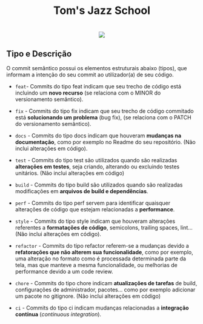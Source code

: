 <h1 align="center">Tom's Jazz School</h1>

<h1 align="center">
  <img src="https://lh3.googleusercontent.com/N2DxYpCdf1fMR81SVjc37ZzJ5Jzftmjxqq8aoA-Bx0CeNxkpMGNtR-hHlV-gPOj3QI5aJPHomEch12By0Kx12NVufZ1hKv2d2FK59FzIM9p472nrbJym_FsBKvrEy4dILvKnRaGgHmTez70rjC4pzRzfag3K1NgSGfExJQjJUZsL_4zpws0fAYexP6fMAcQk46KDG0QwPRd2kbMN8vWbNBxyzfzIlB7s41ag7_W3MGDOOAJmOrJFA0_GvKJv0e81BwMJGMeIGdODoWgbCfsHBt_HYAUSagtf6-gzcQwrVvG8wJMDXyzA51vVdCQxaezI-39cq1_ujaEiB52v4_CwxgWZqxYlgPF1yTZdfnDDamgN4d-gDQRhpe3dIdYfZJm3B4HxpepdWXFTAW62gZBg3c7bQ5cBjvUna-9W52tfeiKoqRYxGLu-R2-LRj9IXKBl6m3d5UiMec8Nlsn6dO0aeokMvMlkmlnYuLQjWSM6TAfsH1bbbJHA_hc3vqlY4zwpIoPyIRwsD5xZNsO_4rycNnouQSFOnnv18Zx--f75Wrcja28SMWCvjq-_vjG4LDeSM92r0mg-UR_raaghmPGTyYwMwUI-XlDz8ct5jNvEFuURn6xpC3rfKXWeAIgT2AE1DOOgtc4ZExX0Dya_uV0_Xzt2G05v12ERvE6CFLA1GiRRu4fYLMUCJx5183bNEIdZEtTR694EoPmCcvnfu6qbue9yyCNidfFsRQ16MP58xLF9KwHzs9JFiDJsj6lsSenNraXDyBXtBLT7Oe9MvjLYAAf48RsiApsEqGuajeyXwo-Pwvjj9E7b1QVn5T8jd35Qo1Xsu52ItJvGV_O6aEiLhDes4YaMtLMxC1D8o4E7UW8G2PgqTd-6Ab8v6ZH46tiDIoghDCqJDd2lXuS8fenzVXS9UyV7-JqQA65_NF9bfrOjk5YTNCxwqGF7J-u6JOYmV_gIPIY1Q02ukLnT8rOvWAGabcCfJYqgY5Ejqsr-1dppNd-UYG_7=w1334-h931-s-no?authuser=0">
</h1>

## Tipo e Descrição

O commit semântico possui os elementos estruturais abaixo (tipos), que informam a intenção do seu commit ao utilizador(a) de seu código.

- `feat`- Commits do tipo feat indicam que seu trecho de código está incluindo um **novo recurso** (se relaciona com o MINOR do versionamento semântico).

- `fix` - Commits do tipo fix indicam que seu trecho de código commitado está **solucionando um problema** (bug fix), (se relaciona com o PATCH do versionamento semântico).

- `docs` - Commits do tipo docs indicam que houveram **mudanças na documentação**, como por exemplo no Readme do seu repositório. (Não inclui alterações em código).

- `test` - Commits do tipo test são utilizados quando são realizadas **alterações em testes**, seja criando, alterando ou excluindo testes unitários. (Não inclui alterações em código)

- `build` - Commits do tipo build são utilizados quando são realizadas modificações em **arquivos de build e dependências**.

- `perf` - Commits do tipo perf servem para identificar quaisquer alterações de código que estejam relacionadas a **performance**.

- `style` - Commits do tipo style indicam que houveram alterações referentes a **formatações de código**, semicolons, trailing spaces, lint... (Não inclui alterações em código).

- `refactor` - Commits do tipo refactor referem-se a mudanças devido a **refatorações que não alterem sua funcionalidade**, como por exemplo, uma alteração no formato como é processada determinada parte da tela, mas que manteve a mesma funcionalidade, ou melhorias de performance devido a um code review.

- `chore` - Commits do tipo chore indicam **atualizações de tarefas** de build, configurações de administrador, pacotes... como por exemplo adicionar um pacote no gitignore. (Não inclui alterações em código)

- `ci` - Commits do tipo ci indicam mudanças relacionadas a **integração contínua** (_continuous integration_).
